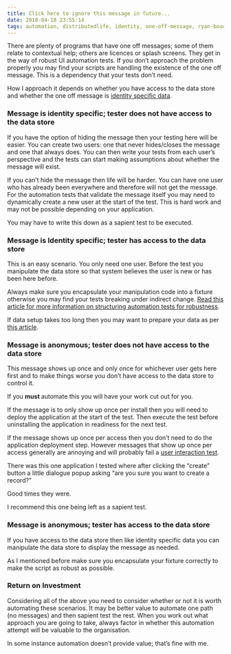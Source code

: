 ```yaml
---
title: Click here to ignore this message in future...
date: 2010-04-18 23:55:14
tags: automation, distributedlife, identity, one-off-message, ryan-boucher, rybo, testing, 
---
```

There are plenty of programs that have one off messages; some of them relate to contextual help; others are licences or splash screens. They get in the way of robust UI automation tests. If you don’t approach the problem properly you may find your scripts are handling the existence of the one off message. This is a dependency that your tests don’t need.

How I approach it depends on whether you have access to the data store and whether the one off message is <a href="http://distributedlife.com/blog/2009/10/identity-specific-and-anonymous-data.html">identity specific data</a>.
<h3>Message is identity specific; tester does not have access to the data store</h3>
If you have the option of hiding the message then your testing here will be easier. You can create two users: one that never hides/closes the message and one that always does. You can then write your tests from each user’s perspective and the tests can start making assumptions about whether the message will exist.

If you can’t hide the message then life will be harder. You can have one user who has already been everywhere and therefore will not get the message. For the automation tests that validate the message itself you may need to dynamically create a new user at the start of the test. This is hard work and may not be possible depending on your application.

You may have to write this down as a sapient test to be executed.
<h3>Message is Identity specific; tester has access to the data store</h3>
This is an easy scenario. You only need one user. Before the test you manipulate the data store so that system believes the user is new or has been here before.

Always make sure you encapsulate your manipulation code into a fixture otherwise you may find your tests breaking under indirect change. <a href="http://distributedlife.com/blog/2010/03/an-approach-to-software-testing-automation.html">Read this article for more information on structuring automation tests for robustness</a>.

If data setup takes too long then you may want to prepare your data as per <a href="http://distributedlife.com/blog/2009/10/identity-specific-and-anonymous-data.html">this article</a>.
<h3>Message is anonymous; tester does not have access to the data store</h3>
This message shows up once and only once for whichever user gets here first and to make things worse you don’t have access to the data store to control it.

If you <strong>must </strong>automate this you will have your work cut out for you.

If the message is to only show up once per install then you will need to deploy the application at the start of the test. Then execute the test before uninstalling the application in readiness for the next test.

If the message shows up once per access then you don’t need to do the application deployment step. However messages that show up once per access generally are annoying and will probably fail a <a href="http://distributedlife.com/blog/2010/04/futures-in-software-testing-the-user-interaction-tester.html">user interaction test</a>.

There was this one application I tested where after clicking the “create” button a little dialogue popup asking “are you sure you want to create a record?”

Good times they were.

I recommend this one being left as a sapient test.
<h3>Message is anonymous; tester has access to the data store</h3>
If you have access to the data store then like identity specific data you can manipulate the data store to display the message as needed.

As I mentioned before make sure you encapsulate your fixture correctly to make the script as robust as possible.
<h3>Return on Investment</h3>
Considering all of the above you need to consider whether or not it is worth automating these scenarios. It may be better value to automate one path (no messages) and then sapient test the rest. When you work out what approach you are going to take, always factor in whether this automation attempt will be valuable to the organisation.

In some instance automation doesn’t provide value; that’s fine with me.